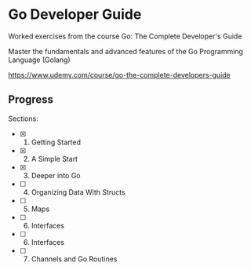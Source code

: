 # Go Developer Guide

Worked exercises from the course Go: The Complete Developer's Guide

Master the fundamentals and advanced features of the Go Programming Language (Golang)

https://www.udemy.com/course/go-the-complete-developers-guide


## Progress

Sections:
- [x] 1. Getting Started
- [x] 2. A Simple Start
- [x] 3. Deeper into Go
- [ ] 4. Organizing Data With Structs
- [ ] 5. Maps
- [ ] 6. Interfaces
- [ ] 6. Interfaces
- [ ] 7. Channels and Go Routines
